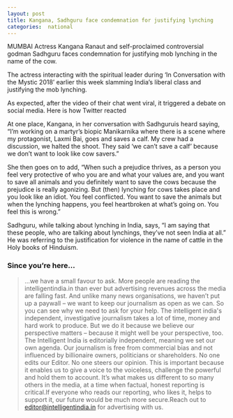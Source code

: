 ```yaml
---
layout: post
title: Kangana, Sadhguru face condemnation for justifying lynching
categories:  national 
---
```


MUMBAI  Actress Kangana Ranaut and self-proclaimed controversial godman Sadhguru faces condemnation for justifying mob lynching in the name of the cow.

The actress interacting with the spiritual leader during ‘In Conversation with the Mystic 2018’ earlier this week slamming India’s liberal class and justifying the mob lynching.

As expected, after the video of their chat went viral, it triggered a debate on social media. Here is how Twitter reacted


At one place, Kangana, in her conversation with Sadhguruis heard saying, “I’m working on a martyr’s biopic Manikarnika where there is a scene where my protagonist, Laxmi Bai, goes and saves a calf. My crew had a discussion, we halted the shoot. They said ‘we can’t save a calf’ because we don’t want to look like cow savers.”

She then goes on to add, “When such a prejudice thrives, as a person you feel very protective of who you are and what your values are, and you want to save all animals and you definitely want to save the cows because the prejudice is really agonizing. But (then) lynching for cows takes place and you look like an idiot. You feel conflicted. You want to save the animals but when the lynching happens, you feel heartbroken at what’s going on. You feel this is wrong.”

Sadhguru, while talking about lynching in India, says, “I am saying that these people, who are talking about lynchings, they’ve not seen India at all.” He was referring to the justification for violence in the name of cattle in the Holy books of Hinduism.



### Since you’re here…


>  ...we have a small favour to ask. More people are reading the intelligentindia.in than ever but advertising revenues across the media are falling fast. And unlike many news organisations, we haven’t put up a paywall – we want to keep our journalism as open as we can. So you can see why we need to ask for your help. The intelligent india's  independent, investigative journalism takes a lot of time, money and hard work to produce. But we do it because we believe our perspective matters – because it might well be your perspective, too.
	The Intelligent India is editorially independent, meaning we set our own agenda. Our journalism is free from commercial bias and not influenced by billionaire owners, politicians or shareholders. No one edits our Editor. No one steers our opinion. This is important because it enables us to give a voice to the voiceless, challenge the powerful and hold them to account. It’s what makes us different to so many others in the media, at a time when factual, honest reporting is critical.If everyone who reads our reporting, who likes it, helps to support it, our future would be much more secure.Reach out to editor@intelligentindia.in for advertising with us. 